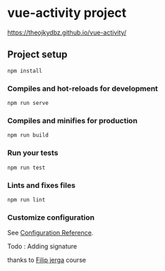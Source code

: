 # vue-activity project


https://theojkydbz.github.io/vue-activity/


## Project setup
```
npm install
```

### Compiles and hot-reloads for development
```
npm run serve
```

### Compiles and minifies for production
```
npm run build
```

### Run your tests
```
npm run test
```

### Lints and fixes files
```
npm run lint
```

### Customize configuration
See [Configuration Reference](https://cli.vuejs.org/config/).

Todo : Adding signature
 
thanks to [Filip jerga](https://github.com/Jerga99) course
